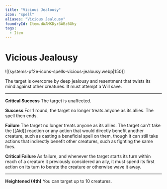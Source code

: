 ```yaml
---
title: "Vicious Jealousy"
icon: "spell"
aliases: "Vicious Jealousy"
foundryId: Item.dWAMKDyr3ABz6Ghy
tags:
  - Item
---
```


# Vicious Jealousy
![[systems-pf2e-icons-spells-vicious-jealousy.webp|150]]

The target is overcome by deep jealousy and resentment that twists its mind against other creatures. It must attempt a Will save.

* * *

**Critical Success** The target is unaffected.

**Success** For 1 round, the target no longer treats anyone as its allies. The spell then ends.

**Failure** The target no longer treats anyone as its allies. The target can't take the [[Aid]] reaction or any action that would directly benefit another creature, such as casting a beneficial spell on them, though it can still take actions that indirectly benefit other creatures, such as fighting the same foes.

**Critical Failure** As failure, and whenever the target starts its turn within reach of a creature it previously considered an ally, it must spend its first action on its turn to berate the creature or otherwise wave it away.

* * *

**Heightened (4th)** You can target up to 10 creatures.
